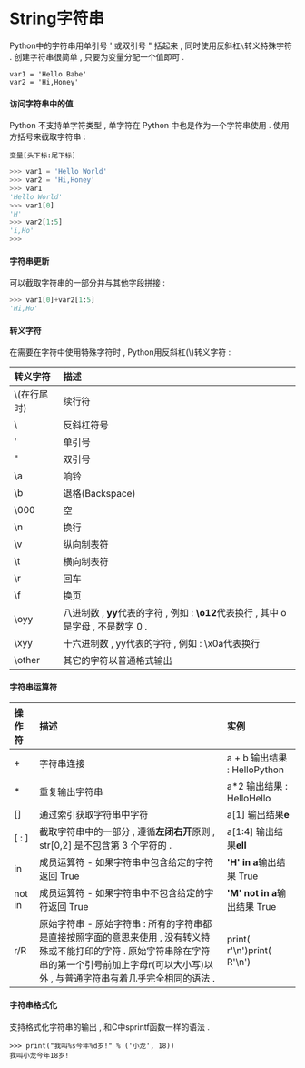 # String字符串

Python中的字符串用单引号 ' 或双引号 " 括起来 , 同时使用反斜杠`\`转义特殊字符 . 创建字符串很简单 , 只要为变量分配一个值即可 .

```
var1 = 'Hello Babe'
var2 = 'Hi,Honey'
```

#### 访问字符串中的值

Python 不支持单字符类型 , 单字符在 Python 中也是作为一个字符串使用 . 使用方括号来截取字符串 :

```
变量[头下标:尾下标]
```

```py
>>> var1 = 'Hello World'
>>> var2 = 'Hi,Honey'
>>> var1
'Hello World'
>>> var1[0]
'H'
>>> var2[1:5]
'i,Ho'
>>>
```

#### 字符串更新

可以截取字符串的一部分并与其他字段拼接 :

```py
>>> var1[0]+var2[1:5]
'Hi,Ho'
```

#### 转义字符

在需要在字符中使用特殊字符时 , Python用反斜杠\(\\)转义字符 :

| 转义字符 | 描述 |
| :--- | :--- |
| \\(在行尾时\) | 续行符 |
| \ | 反斜杠符号 |
| \' | 单引号 |
| \" | 双引号 |
| \a | 响铃 |
| \b | 退格\(Backspace\) |
| \000 | 空 |
| \n | 换行 |
| \v | 纵向制表符 |
| \t | 横向制表符 |
| \r | 回车 |
| \f | 换页 |
| \oyy | 八进制数 , **yy**代表的字符 , 例如 : **\o12**代表换行 , 其中 o 是字母 , 不是数字 0 . |
| \xyy | 十六进制数 , yy代表的字符 , 例如 : \x0a代表换行 |
| \other | 其它的字符以普通格式输出 |

#### 字符串运算符

| 操作符 | 描述 | 实例 |
| :--- | :--- | :--- |
| + | 字符串连接 | a + b 输出结果 : HelloPython |
| \* | 重复输出字符串 | a\*2 输出结果 : HelloHello |
| \[\] | 通过索引获取字符串中字符 | a\[1\] 输出结果**e** |
| \[ : \] | 截取字符串中的一部分 , 遵循**左闭右开**原则 , str\[0,2\] 是不包含第 3 个字符的 . | a\[1:4\] 输出结果**ell** |
| in | 成员运算符 - 如果字符串中包含给定的字符返回 True | **'H' in a**输出结果 True |
| not in | 成员运算符 - 如果字符串中不包含给定的字符返回 True | **'M' not in a**输出结果 True |
| r/R | 原始字符串 - 原始字符串 : 所有的字符串都是直接按照字面的意思来使用 , 没有转义特殊或不能打印的字符 . 原始字符串除在字符串的第一个引号前加上字母r\(可以大小写\)以外 , 与普通字符串有着几乎完全相同的语法 . | print\( r'\n'\)print\( R'\n'\) |

#### 字符串格式化

支持格式化字符串的输出 , 和C中sprintf函数一样的语法 . 

```
>>> print("我叫%s今年%d岁!" % ('小龙', 18))
我叫小龙今年18岁!
```



